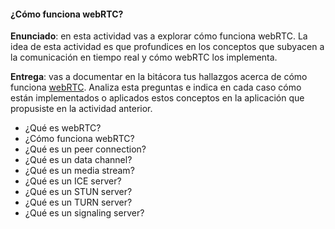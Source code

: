 #### ¿Cómo funciona webRTC?

**Enunciado**: en esta actividad vas a explorar cómo funciona webRTC. La idea de esta 
actividad es que profundices en los conceptos que subyacen a la comunicación en tiempo 
real y cómo webRTC los implementa.

**Entrega**: vas a documentar en la bitácora tus hallazgos acerca de cómo funciona 
[webRTC](https://developer.mozilla.org/en-US/docs/Web/API/WebRTC_API). Analiza esta preguntas 
e indica en cada caso cómo están implementados o aplicados estos conceptos en la aplicación que 
propusiste en la actividad anterior.

- ¿Qué es webRTC?
- ¿Cómo funciona webRTC?
- ¿Qué es un peer connection?
- ¿Qué es un data channel?
- ¿Qué es un media stream?
- ¿Qué es un ICE server?
- ¿Qué es un STUN server?
- ¿Qué es un TURN server?
- ¿Qué es un signaling server?
